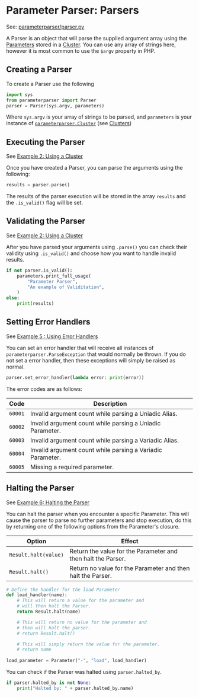 # Parameter Parser: Parsers

See: [parameterparser/parser.py](../parameterparser/parser.py)

A Parser is an object that will parse the supplied argument array using the [Parameters](./Parameters.md) stored in a [Cluster](./Clusters.md). You can use any array of strings here, however it is most common to use the `$argv` property in PHP.

## Creating a Parser

To create a Parser use the following

```python
import sys
from parameterparser import Parser
parser = Parser(sys.argv, parameters)
```

Where `sys.argv` is your array of strings to be parsed, and `parameters` is your instance of [`parameterparser.Cluster`](../parameterparser/cluster.py) (see [Clusters](./Clusters.md))

## Executing the Parser

See [Example 2: Using a Cluster](../examples/Example2.md)

Once you have created a Parser, you can parse the arguments using the following:

```python
results = parser.parse()
```

The results of the parser execution will be stored in the array `results` and the `.is_valid()` flag will be set.

## Validating the Parser

See [Example 2: Using a Cluster](../examples/Example2.md)

After you have parsed your arguments using `.parse()` you can check their validity using `.is_valid()` and choose how you want to handle invalid results.

```python
if not parser.is_valid():
    parameters.print_full_usage(
        "Parameter Parser",
        "An example of Validitation",
    )
else:
    print(results)
```

## Setting Error Handlers

See [Example 5 : Using Error Handlers](../examples/Example5.md)

You can set an error handler that will receive all instances of `parameterparser.ParseException` that would normally be thrown. If you do not set a error handler, then these exceptions will simply be raised as normal.

```python
parser.set_error_handler(lambda error: print(error))
```

The error codes are as follows:

|Code|Description
|---|---|
|`60001`|Invalid argument count while parsing a Uniadic Alias.|
|`60002`|Invalid argument count while parsing a Uniadic Parameter.|
|`60003`|Invalid argument count while parsing a Variadic Alias.|
|`60004`|Invalid argument count while parsing a Variadic Parameter.|
|`60005`|Missing a required parameter.|

## Halting the Parser

See [Example 6: Halting the Parser](../examples/Example6.md)

You can halt the parser when you encounter a specific Parameter. This will cause the parser to parse no further parameters and stop execution, do this by returning one of the following options from the Parameter's closure.

|Option|Effect|
|---|---|
|`Result.halt(value)`|Return the value for the Parameter and then halt the Parser.|
|`Result.halt()`|Return no value for the Parameter and then halt the Parser.|


```python
# Define the handler for the load Parameter
def load_handler(name):
    # This will return a value for the parameter and
    # will then halt the Parser.
    return Result.halt(name)

    # This will return no value for the parameter and
    # then will halt the parser.
    # return Result.halt()

    # This will simply return the value for the parameter.
    # return name
    
load_parameter = Parameter("-", "load", load_handler)
```

You can check if the Parser was halted using `parser.halted_by`.

```python
if parser.halted_by is not None:
    print("Halted by: " + parser.halted_by.name)
```